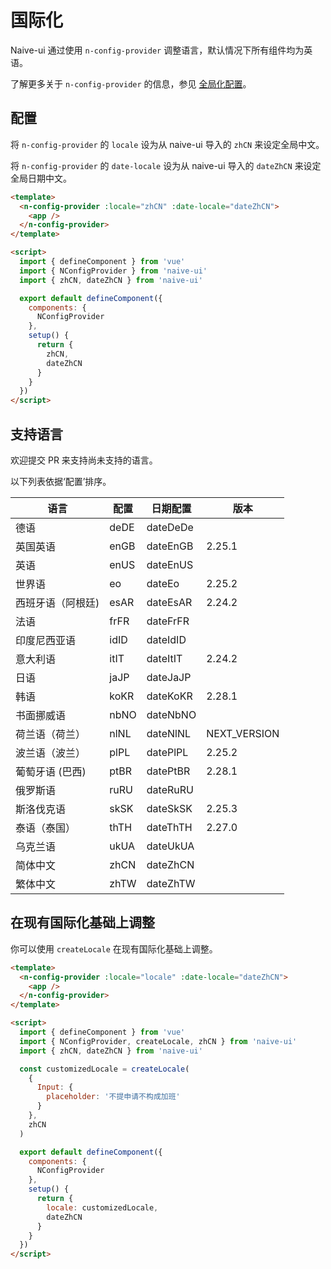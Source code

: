<!--anchor:on-->

# 国际化

Naive-ui 通过使用 `n-config-provider` 调整语言，默认情况下所有组件均为英语。

了解更多关于 `n-config-provider` 的信息，参见 [全局化配置](../components/config-provider)。

## 配置

将 `n-config-provider` 的 `locale` 设为从 naive-ui 导入的 `zhCN` 来设定全局中文。

将 `n-config-provider` 的 `date-locale` 设为从 naive-ui 导入的 `dateZhCN` 来设定全局日期中文。

```html
<template>
  <n-config-provider :locale="zhCN" :date-locale="dateZhCN">
    <app />
  </n-config-provider>
</template>

<script>
  import { defineComponent } from 'vue'
  import { NConfigProvider } from 'naive-ui'
  import { zhCN, dateZhCN } from 'naive-ui'

  export default defineComponent({
    components: {
      NConfigProvider
    },
    setup() {
      return {
        zhCN,
        dateZhCN
      }
    }
  })
</script>
```

## 支持语言

欢迎提交 PR 来支持尚未支持的语言。

以下列表依据‘配置’排序。

| 语言              | 配置 | 日期配置 | 版本         |
| ----------------- | ---- | -------- | ------------ |
| 德语              | deDE | dateDeDe |              |
| 英国英语          | enGB | dateEnGB | 2.25.1       |
| 英语              | enUS | dateEnUS |              |
| 世界语            | eo   | dateEo   | 2.25.2       |
| 西班牙语（阿根廷) | esAR | dateEsAR | 2.24.2       |
| 法语              | frFR | dateFrFR |              |
| 印度尼西亚语      | idID | dateIdID |              |
| 意大利语          | itIT | dateItIT | 2.24.2       |
| 日语              | jaJP | dateJaJP |              |
| 韩语              | koKR | dateKoKR | 2.28.1       |
| 书面挪威语        | nbNO | dateNbNO |              |
| 荷兰语（荷兰）    | nlNL | dateNlNL | NEXT_VERSION |
| 波兰语（波兰）    | plPL | datePlPL | 2.25.2       |
| 葡萄牙语 (巴西)   | ptBR | datePtBR | 2.28.1       |
| 俄罗斯语          | ruRU | dateRuRU |              |
| 斯洛伐克语        | skSK | dateSkSK | 2.25.3       |
| 泰语（泰国）      | thTH | dateThTH | 2.27.0       |
| 乌克兰语          | ukUA | dateUkUA |              |
| 简体中文          | zhCN | dateZhCN |              |
| 繁体中文          | zhTW | dateZhTW |              |

## 在现有国际化基础上调整

你可以使用 `createLocale` 在现有国际化基础上调整。

```html
<template>
  <n-config-provider :locale="locale" :date-locale="dateZhCN">
    <app />
  </n-config-provider>
</template>

<script>
  import { defineComponent } from 'vue'
  import { NConfigProvider, createLocale, zhCN } from 'naive-ui'
  import { zhCN, dateZhCN } from 'naive-ui'

  const customizedLocale = createLocale(
    {
      Input: {
        placeholder: '不提申请不构成加班'
      }
    },
    zhCN
  )

  export default defineComponent({
    components: {
      NConfigProvider
    },
    setup() {
      return {
        locale: customizedLocale,
        dateZhCN
      }
    }
  })
</script>
```
